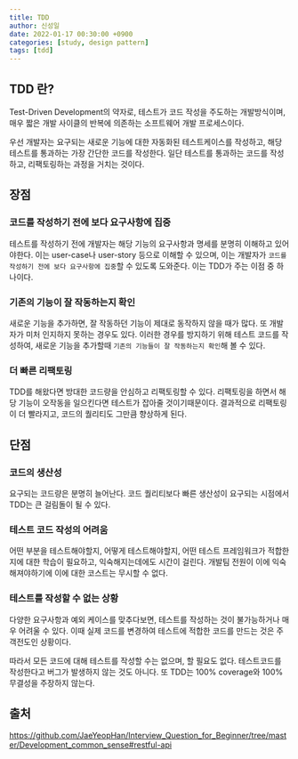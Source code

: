 ```yaml
---
title: TDD
author: 신성일
date: 2022-01-17 00:30:00 +0900
categories: [study, design pattern]
tags: [tdd]
---
```


## TDD 란?

Test-Driven Development의 약자로, 테스트가 코드 작성을 주도하는 개발방식이며, 매우 짧은 개발 사이클의 반복에 의존하는 소프트웨어 개발 프로세스이다.

우선 개발자는 요구되는 새로운 기능에 대한 자동화된 테스트케이스를 작성하고, 해당 테스트를 통과하는 가장 간단한 코드를 작성한다. 일단 테스트를 통과하는 코드를 작성하고, 리팩토링하는 과정을 거치는 것이다.

## 장점

### 코드를 작성하기 전에 보다 요구사항에 집중

테스트를 작성하기 전에 개발자는 해당 기능의 요구사항과 명세를 분명히 이해하고 있어야한다. 이는 user-case나 user-story 등으로 이해할 수 있으며, 이는 개발자가 `코드를 작성하기 전에 보다 요구사항에 집중`할 수 있도록 도와준다. 이는 TDD가 주는 이점 중 하나이다.

### 기존의 기능이 잘 작동하는지 확인

새로운 기능을 추가하면, 잘 작동하던 기능이 제대로 동작하지 않을 때가 많다. 또 개발자가 미처 인지하지 못하는 경우도 있다. 이러한 경우를 방지하기 위해 테스트 코드를 작성하여, 새로운 기능을 추가할때 `기존의 기능들이 잘 작동하는지 확인`해 볼 수 있다.

### 더 빠른 리팩토링

TDD를 해왔다면 방대한 코드량을 안심하고 리팩토링할 수 있다. 리팩토링을 하면서 해당 기능이 오작동을 일으킨다면 테스트가 잡아줄 것이기때문이다. 결과적으로 리팩토링이 더 빨라지고, 코드의 퀄리티도 그만큼 향상하게 된다.

## 단점

### 코드의 생산성

요구되는 코드량은 분명히 늘어난다. 코드 퀄리티보다 빠른 생산성이 요구되는 시점에서 TDD는 큰 걸림돌이 될 수 있다.

### 테스트 코드 작성의 어려움

어떤 부분을 테스트해야할지, 어떻게 테스트해야할지, 어떤 테스트 프레임워크가 적합한지에 대한 학습이 필요하고, 익숙해지는데에도 시간이 걸린다. 개발팀 전원이 이에 익숙해져야하기에 이에 대한 코스트는 무시할 수 없다.

### 테스트를 작성할 수 없는 상황

다양한 요구사항과 예외 케이스를 맞추다보면, 테스트를 작성하는 것이 불가능하거나 매우 어려울 수 있다. 이때 실제 코드를 변경하여 테스트에 적합한 코드를 만드는 것은 주객전도인 상황이다.

따라서 모든 코드에 대해 테스트를 작성할 수는 없으며, 할 필요도 없다. 테스트코드를 작성한다고 버그가 발생하지 않는 것도 아니다. 또 TDD는 100% coverage와 100% 무결성을 주장하지 않는다.

## 출처

https://github.com/JaeYeopHan/Interview_Question_for_Beginner/tree/master/Development_common_sense#restful-api
